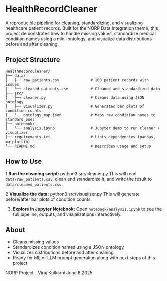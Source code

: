 # HealthRecordCleaner

A reproducible pipeline for cleaning, standardizing, and visualizing healthcare patient records. Built for the NORP Data Integration theme, this project demonstrates how to handle missing values, standardize medical condition names using a mini-ontology, and visualize data distributions before and after cleaning.

## Project Structure

```
HealthRecordCleaner/
├── data/
│   ├── raw_patients.csv              # 100 patient records with issues
│   └── cleaned_patients.csv          # Cleaned and standardized data
├── src/
│   ├── cleaner.py                    # Cleans data using JSON ontology
│   ├── visualizer.py                 # Generates bar plots of condition counts
│   └── ontology_map.json             # Maps raw condition names to standard ones
├── notebook/
│   └── analysis.ipynb                # Jupyter demo to run cleaner + visualizer
├── requirements.txt                  # Lists dependencies (pandas, matplotlib)
└── README.md                         # Describes usage and setup
```

## How to Use



1 **Run the cleaning script:**
   python3 src/cleaner.py
   This will read `data/raw_patients.csv`, clean and standardize it, and write the result to `data/cleaned_patients.csv`.

2 **Visualize the data:**
   python3 src/visualizer.py
   This will generate before/after bar plots of condition counts.

3. **Explore in Jupyter Notebook:**
   Open `notebook/analysis.ipynb` to see the full pipeline, outputs, and visualizations interactively.

## About
- Cleans missing values 
- Standardizes condition names using a JSON ontology
- Visualizes distributions before and after cleaning
- Ready for ML or LLM prompt generation along with next steps of this project


NORP Project - Viraj Kulkarni 
June 8 2025